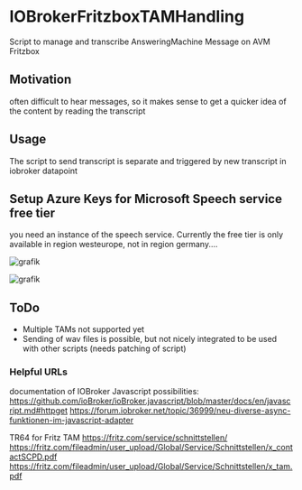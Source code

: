 # IOBrokerFritzboxTAMHandling
Script to manage and transcribe AnsweringMachine Message on AVM Fritzbox

## Motivation

often difficult to hear messages, so it makes sense to get a quicker idea of the content by reading the transcript

## Usage
The script to send transcript is separate and triggered by new transcript in iobroker datapoint

## Setup Azure Keys for Microsoft Speech service free tier

you need an instance of the speech service. Currently the free tier is only available in region westeurope, not in region germany....

![grafik](https://github.com/user-attachments/assets/52b479be-0c2e-423d-b68f-a914162497a0)


![grafik](https://github.com/user-attachments/assets/84c357be-1cea-438c-bd23-7fd8e37a9cab)



## ToDo
- Multiple TAMs not supported yet
- Sending of wav files is possible, but not nicely integrated to be used with other scripts (needs patching of script)


### Helpful URLs

documentation of IOBroker Javascript possibilities:
https://github.com/ioBroker/ioBroker.javascript/blob/master/docs/en/javascript.md#httpget
https://forum.iobroker.net/topic/36999/neu-diverse-async-funktionen-im-javascript-adapter

TR64 for Fritz TAM
https://fritz.com/service/schnittstellen/
https://fritz.com/fileadmin/user_upload/Global/Service/Schnittstellen/x_contactSCPD.pdf    
https://fritz.com/fileadmin/user_upload/Global/Service/Schnittstellen/x_tam.pdf

